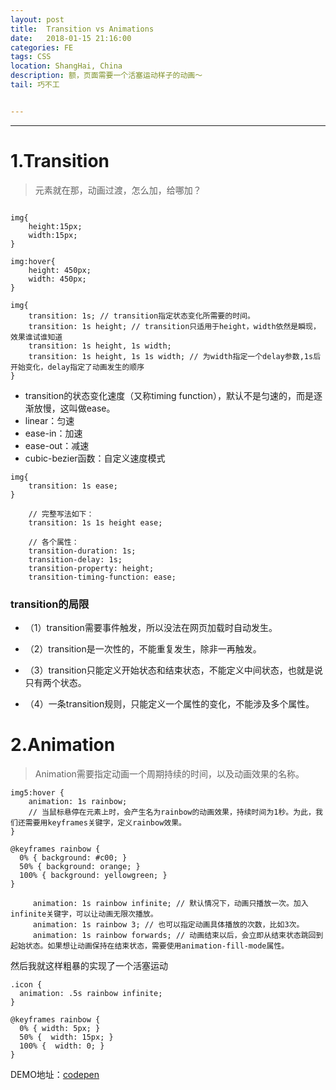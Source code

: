 ```yaml
---
layout: post
title:  Transition vs Animations
date:   2018-01-15 21:16:00
categories: FE
tags: CSS
location: ShangHai, China
description: 额，页面需要一个活塞运动样子的动画～
tail: 巧不工


---
```

---

1.Transition
============

> 元素就在那，动画过渡，怎么加，给哪加？

```

img{
    height:15px;
    width:15px;
}

img:hover{
    height: 450px;
    width: 450px;
}

img{
    transition: 1s; // transition指定状态变化所需要的时间。
    transition: 1s height; // transition只适用于height，width依然是瞬现，效果谁试谁知道
    transition: 1s height, 1s width;
    transition: 1s height, 1s 1s width; // 为width指定一个delay参数,1s后开始变化，delay指定了动画发生的顺序
}

```

* transition的状态变化速度（又称timing function），默认不是匀速的，而是逐渐放慢，这叫做ease。
* linear：匀速
* ease-in：加速
* ease-out：减速
* cubic-bezier函数：自定义速度模式
```
img{
    transition: 1s ease;
}
```

```
    // 完整写法如下：
    transition: 1s 1s height ease;
    
    // 各个属性：
    transition-duration: 1s;
    transition-delay: 1s;
    transition-property: height;
    transition-timing-function: ease;

```


### transition的局限

+ （1）transition需要事件触发，所以没法在网页加载时自动发生。

+ （2）transition是一次性的，不能重复发生，除非一再触发。

+ （3）transition只能定义开始状态和结束状态，不能定义中间状态，也就是说只有两个状态。

+ （4）一条transition规则，只能定义一个属性的变化，不能涉及多个属性。



2.Animation
===========

> Animation需要指定动画一个周期持续的时间，以及动画效果的名称。

```
img5:hover {
    animation: 1s rainbow;
    // 当鼠标悬停在元素上时，会产生名为rainbow的动画效果，持续时间为1秒。为此，我们还需要用keyframes关键字，定义rainbow效果。
}

@keyframes rainbow {
  0% { background: #c00; }
  50% { background: orange; }
  100% { background: yellowgreen; }
}

     animation: 1s rainbow infinite; // 默认情况下，动画只播放一次。加入infinite关键字，可以让动画无限次播放。
     animation: 1s rainbow 3; // 也可以指定动画具体播放的次数，比如3次。
     animation: 1s rainbow forwards; // 动画结束以后，会立即从结束状态跳回到起始状态。如果想让动画保持在结束状态，需要使用animation-fill-mode属性。

```

然后我就这样粗暴的实现了一个活塞运动

```
.icon {
  animation: .5s rainbow infinite;
}

@keyframes rainbow {
  0% { width: 5px; }
  50% {  width: 15px; }
  100% {  width: 0; }
}
```

DEMO地址：[codepen](https://codepen.io/Nunchakus/pen/dJjwxG)
